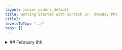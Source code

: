 ```yaml
---
layout: junior_coders_default
title: Getting Started with Scratch Jr. (Monday PM)
title2: 
levelsToTop: "../"
tags: []
---
```





<details markdown=1>
<summary markdown=1>## February 8th
</summary>

## February 8th

### Recap for February 8th

Debugging
  : Today students worked on debugging projets they were working on. 
  
* a Maze project was finished after fixing an error due to a missing minus sign. The student was able to code the 3rd part of the maze all by themselves.
* In order to rename some functions in their code, a student had to reverse engineered the original function to find a suitable rename for it.
* One student is working on an especially creative platformer game. They created a Monster Museum and a special monster "cage" that opens when the character collects a certain coin. There was a bug where the tiles that make the door of the cage disappeared when the project was run. We reused a trick from last week to redraw the tiles when the program starts. We also talked about the goal of their project, and make a bunch of balloons appear when the hero collects the final star. 
* Another student had a problem with tthe Space Rush Game. One of the asteroids wouldn't disappear, and there was not score. We started to discuss why this was happening but the student got involved in another project. 
* We worked on a Walk in the Park Game but Tynker's project template was set up for a tablet, so we had to figure out how to modify some of the code so it would work on a pc. Instead of changing the x-tilt:

![Imgur](https://i.imgur.com/REnzivA.png){: .jsgif}

we had to change the x-position.

![Imgur](https://i.imgur.com/mWoeYq4.png){: .jsgif}


<iframe width="100%" height="408" src="//www.tynker.com/ide/embedded?p=6020fa6732ab521c4a5bbfd0&controls=true&autostart=false" frameborder="0" allowfullscreen></iframe>



Fun
  : For fun some students worked on making their own minecraft mods, which is a home feature of Tynker. 


</details>
